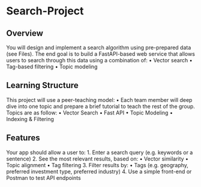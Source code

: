 # Search-Project

## Overview

You will design and implement a search algorithm using pre-prepared data (see Files). The end goal is to build a FastAPI-based web service that allows users to search through this data using a combination of:
	•	Vector search
	•	Tag-based filtering
	•	Topic modeling

## Learning Structure

This project will use a peer-teaching model:
	•	Each team member will deep dive into one topic and prepare a brief tutorial to teach the rest of the group. Topics are as follow:
 	•	Vector Search
	•	Fast API
	•	Topic Modeling
	•	Indexing & Filtering

## Features

Your app should allow a user to:
	1.	Enter a search query (e.g. keywords or a sentence)
	2.	See the most relevant results, based on:
	•	Vector similarity
	•	Topic alignment
	•	Tag filtering
	3.	Filter results by:
	•	Tags (e.g. geography, preferred investment type, preferred industry)
	4.	Use a simple front-end or Postman to test API endpoints
